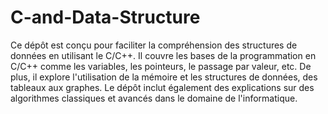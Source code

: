 # C-and-Data-Structure

Ce dépôt est conçu pour faciliter la compréhension des structures de données en utilisant le C/C++. Il couvre les bases de la programmation en C/C++ comme les variables, les pointeurs, le passage par valeur, etc. De plus, il explore l'utilisation de la mémoire et les structures de données, des tableaux aux graphes. Le dépôt inclut également des explications sur des algorithmes classiques et avancés dans le domaine de l'informatique.
